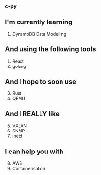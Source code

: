 ### c-py

## I'm currently learning

1. DynamoDB Data Modelling

## And using the following tools

1. React
2. golang

## And I hope to soon use

3. Rust
4. QEMU

## And I REALLY like

5. VXLAN
6. SNMP
7. inetd

## I can help you with

8. AWS
9. Containerisation
